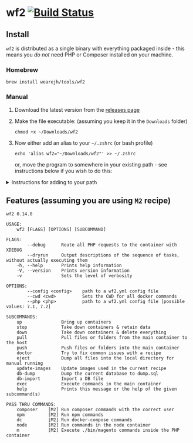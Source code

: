 # wf2 [![Build Status](https://travis-ci.org/WeareJH/wf2.svg?branch=master)](https://travis-ci.org/WeareJH/wf2)


## Install
`wf2` is distributed as a single binary with everything packaged inside -
this means you *do not* need PHP or Composer installed on your machine.

### Homebrew
`brew install wearejh/tools/wf2`

### Manual
1. Download the latest version from the [releases page](https://github.com/WeareJH/wf2/releases)
2. Make the file executable: (assuming you keep it in the `Downloads` folder)

    `chmod +x ~/Downloads/wf2`
3. Now either add an alias to your `~/.zshrc` (or bash profile)

    `echo 'alias wf2="~/Downloads/wf2"' >> ~/.zshrc`

   or, move the program to somewhere in your existing path - see instructions below if you wish to do this:

<details><summary>Instructions for adding to your path</summary>

1. Move the executable from your Downloads folder to /opt

    `sudo mv ~/Downloads/wf2 /opt`

2. **Replace** the alias you made previously in your *zshrc* or *bash_profile* with:

    `export PATH="$PATH:/opt"`

3. Use the following command to refresh any already open terminals

    `source ~/.zshrc`

4. Or for bash users

    `source ~/.bash_profile`

5. Type the following command to check all is installed OK:

    `wf2`

6. You should see the same output as below (in features):

</details>


## Features (assuming you are using `M2` recipe)

```
wf2 0.14.0

USAGE:
    wf2 [FLAGS] [OPTIONS] [SUBCOMMAND]

FLAGS:
        --debug      Route all PHP requests to the container with XDEBUG
        --dryrun     Output descriptions of the sequence of tasks, without actually executing them
    -h, --help       Prints help information
    -V, --version    Prints version information
    -v               Sets the level of verbosity

OPTIONS:
        --config <config>    path to a wf2.yml config file
        --cwd <cwd>          Sets the CWD for all docker commands
        --php <php>          path to a wf2.yml config file [possible values: 7.1, 7.2]

SUBCOMMANDS:
    up               Bring up containers
    stop             Take down containers & retain data
    down             Take down containers & delete everything
    pull             Pull files or folders from the main container to the host
    push             Push files or folders into the main container
    doctor           Try to fix common issues with a recipe
    eject            Dump all files into the local directory for manual running
    update-images    Update images used in the current recipe
    db-dump          Dump the current database to dump.sql
    db-import        Import a DB file
    exec             Execute commands in the main container
    help             Prints this message or the help of the given subcommand(s)

PASS THRU COMMANDS:
    composer    [M2] Run composer commands with the correct user
    npm         [M2] Run npm commands
    dc          [M2] Run docker-compose commands
    node        [M2] Run commands in the node container
    m           [M2] Execute ./bin/magento commands inside the PHP container
```
